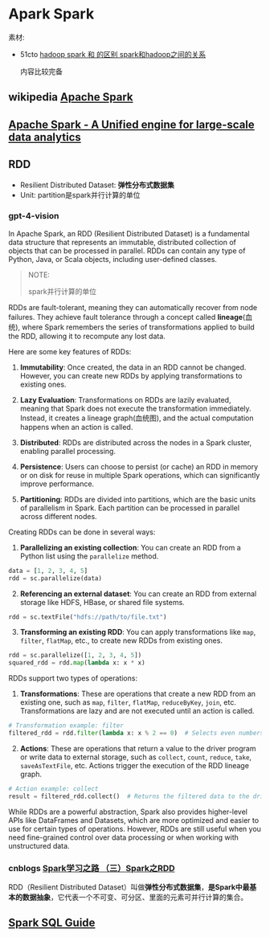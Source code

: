 # Apark Spark

素材:

- 51cto [hadoop spark 和 的区别 spark和hadoop之间的关系](https://blog.51cto.com/u_16099337/6698162) 

  内容比较完备



## wikipedia [Apache Spark](https://en.wikipedia.org/wiki/Apache_Spark)



## [Apache Spark - A Unified engine for large-scale data analytics](https://spark.apache.org/docs/latest/index.html) 





## RDD

- Resilient Distributed Dataset: **弹性分布式数据集** 
- Unit: partition是spark并行计算的单位



### gpt-4-vision

In Apache Spark, an RDD (Resilient Distributed Dataset) is a fundamental data structure that represents an immutable, distributed collection of objects that can be processed in parallel. RDDs can contain any type of Python, Java, or Scala objects, including user-defined classes.

> NOTE:
>
> spark并行计算的单位

RDDs are fault-tolerant, meaning they can automatically recover from node failures. They achieve fault tolerance through a concept called **lineage**(血统), where Spark remembers the series of transformations applied to build the RDD, allowing it to recompute any lost data.

Here are some key features of RDDs:

1. **Immutability**: Once created, the data in an RDD cannot be changed. However, you can create new RDDs by applying transformations to existing ones.

2. **Lazy Evaluation**: Transformations on RDDs are lazily evaluated, meaning that Spark does not execute the transformation immediately. Instead, it creates a lineage graph(血统图), and the actual computation happens when an action is called.

3. **Distributed**: RDDs are distributed across the nodes in a Spark cluster, enabling parallel processing.

4. **Persistence**: Users can choose to persist (or cache) an RDD in memory or on disk for reuse in multiple Spark operations, which can significantly improve performance.

5. **Partitioning**: RDDs are divided into partitions, which are the basic units of parallelism in Spark. Each partition can be processed in parallel across different nodes.

Creating RDDs can be done in several ways:

1. **Parallelizing an existing collection**: You can create an RDD from a Python list using the `parallelize` method.

```python
data = [1, 2, 3, 4, 5]
rdd = sc.parallelize(data)
```

2. **Referencing an external dataset**: You can create an RDD from external storage like HDFS, HBase, or shared file systems.

```python
rdd = sc.textFile("hdfs://path/to/file.txt")
```

3. **Transforming an existing RDD**: You can apply transformations like `map`, `filter`, `flatMap`, etc., to create new RDDs from existing ones.

```python
rdd = sc.parallelize([1, 2, 3, 4, 5])
squared_rdd = rdd.map(lambda x: x * x)
```

RDDs support two types of operations:

1. **Transformations**: These are operations that create a new RDD from an existing one, such as `map`, `filter`, `flatMap`, `reduceByKey`, `join`, etc. Transformations are lazy and are not executed until an action is called.

```python
# Transformation example: filter
filtered_rdd = rdd.filter(lambda x: x % 2 == 0)  # Selects even numbers
```

2. **Actions**: These are operations that return a value to the driver program or write data to external storage, such as `collect`, `count`, `reduce`, `take`, `saveAsTextFile`, etc. Actions trigger the execution of the RDD lineage graph.

```python
# Action example: collect
result = filtered_rdd.collect()  # Returns the filtered data to the driver
```

While RDDs are a powerful abstraction, Spark also provides higher-level APIs like DataFrames and Datasets, which are more optimized and easier to use for certain types of operations. However, RDDs are still useful when you need fine-grained control over data processing or when working with unstructured data.



### cnblogs [Spark学习之路 （三）Spark之RDD](https://www.cnblogs.com/qingyunzong/p/8899715.html)

RDD（Resilient Distributed Dataset）叫做**弹性分布式数据集**，**是Spark中最基本的数据抽象**，它代表一个不可变、可分区、里面的元素可并行计算的集合。



## [Spark SQL Guide](https://spark.apache.org/docs/latest/sql-programming-guide.html) 

